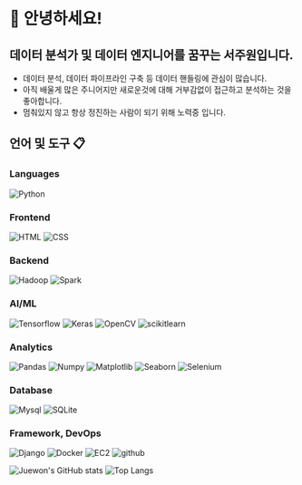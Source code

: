 # 👋 안녕하세요! 
## 데이터 분석가 및 데이터 엔지니어를 꿈꾸는 서주원입니다.

- 데이터 분석, 데이터 파이프라인 구축 등 데이터 핸들링에 관심이 많습니다.
- 아직 배울게 많은 주니어지만 새로운것에 대해 거부감없이 접근하고 분석하는 것을 좋아합니다.  
- 멈춰있지 않고 항상 정진하는 사람이 되기 위해 노력중 입니다.

## 언어 및 도구 📋
### Languages
![Python](https://img.shields.io/badge/Python-EE4C2C?style=flat-square&logo=python&logoColor=white) 

### Frontend
![HTML](https://img.shields.io/badge/HTML-E34F26?style=flat-square&logo=html5&logoColor=white) ![CSS](https://img.shields.io/badge/CSS-1572B6?style=flat-square&logo=css3&logoColor=white)

### Backend
![Hadoop](https://img.shields.io/badge/Apache%20Hadoop-66CCFF?style=flat-square&logo=apachehadoop&logoColor=black) ![Spark](https://img.shields.io/badge/Apache%20spark-E25A1C?style=flat-square&logo=apachespark&logoColor=white)

### AI/ML
![Tensorflow](https://img.shields.io/badge/Tensorflow-FF6F00?style=flat-square&logo=tensorflow&logoColor=black) ![Keras](https://img.shields.io/badge/Keras-D00000?style=flat-square&logo=keras&logoColor=white) ![OpenCV](https://img.shields.io/badge/OpenCV-5C3EE8?style=flat-square&logo=opencv&logoColor=white) ![scikitlearn](https://img.shields.io/badge/scikit%20learn-F7931E?style=flat-square&logo=scikitlearn&logoColor=white)

### Analytics
![Pandas](https://img.shields.io/badge/Pandas-150458?style=flat-square&logo=pandas&logoColor=white) ![Numpy](https://img.shields.io/badge/Numpy-013243?style=flat-square&logo=numpy&logoColor=white) ![Matplotlib](https://img.shields.io/badge/Matplotlib-F37626?style=flat-square&logoColor=white) ![Seaborn](https://img.shields.io/badge/Seaborn-00A3E0?style=flat-square&logoColor=white) ![Selenium](https://img.shields.io/badge/Selenium-43B02A?style=flat-square&logo=selenium&logoColor=black)



### Database
![Mysql](https://img.shields.io/badge/MySQL-4479A1?style=flat-square&logo=mysql&logoColor=black) ![SQLite](https://img.shields.io/badge/SQLite-003B57?style=flat-square&logo=sqlite&logoColor=white)

### Framework, DevOps
![Django](https://img.shields.io/badge/Django-092E20?style=flat-square&logo=django&logoColor=white) ![Docker](https://img.shields.io/badge/Docker-2496ED?style=flat-square&logo=docker&logoColor=white) ![EC2](https://img.shields.io/badge/Amazon%20EC2-FF9900?style=flat-square&logo=sqlite&logoColor=black) ![github](https://img.shields.io/badge/GitHub-181717?style=flat-square&logo=github&logoColor=white)


![Juewon's GitHub stats](https://github-readme-stats.vercel.app/api?username=Juewon&show_icons=true&theme=tokyonight) ![Top Langs](https://github-readme-stats.vercel.app/api/top-langs/?username=Juewon&layout=compact&theme=tokyonight)


